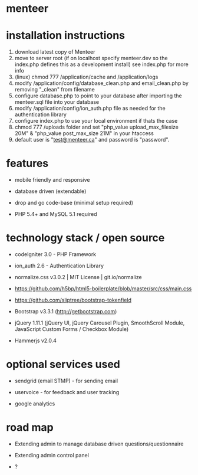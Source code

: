 menteer
=======

installation instructions
=========================

1. download latest copy of Menteer
2. move to server root (if on localhost specify menteer.dev so the index.php defines this as a development install) see index.php for more info
3. (linux) chmod 777 /application/cache and /application/logs
4. modify /application/config/database_clean.php and email_clean.php by removing "_clean" from filename
5. configure database.php to point to your database after importing the menteer.sql file into your database
6. modify /application/config/ion_auth.php file as needed for the authentication library
7. configure index.php to use your local environment if thats the case
8. chmod 777 /uploads folder and set "php_value upload_max_filesize 20M" & "php_value post_max_size 21M" in your htaccess
8. default user is "test@menteer.ca" and password is "password".

features
=========

* mobile friendly and responsive

* database driven (extendable)

* drop and go code-base (minimal setup required)

* PHP 5.4+ and MySQL 5.1 required


technology stack / open source
==============================

* codeIgniter 3.0 - PHP Framework

* ion_auth 2.6 - Authentication Library

* normalize.css v3.0.2 | MIT License | git.io/normalize

* https://github.com/h5bp/html5-boilerplate/blob/master/src/css/main.css

* https://github.com/sliptree/bootstrap-tokenfield

* Bootstrap v3.3.1 (http://getbootstrap.com)

* jQuery 1.11.1 (jQuery UI, jQuery Carousel Plugin, SmoothScroll Module, JavaScript Custom Forms / Checkbox Module)

* Hammerjs v2.0.4


optional services used
======================

* sendgrid (email STMP) - for sending email

* uservoice - for feedback and user tracking

* google analytics


road map
========

* Extending admin to manage database driven questions/questionnaire

* Extending admin control panel

* ?





